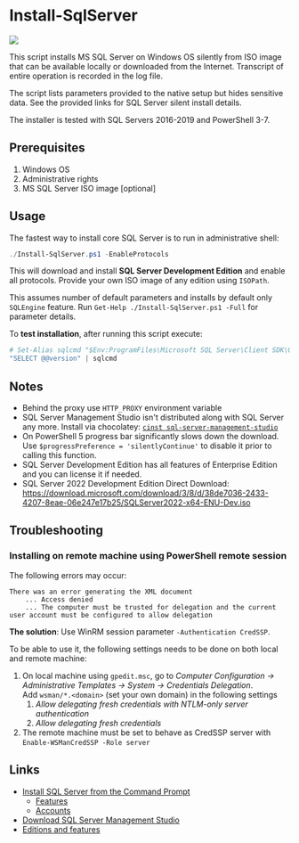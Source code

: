 # Install-SqlServer

[![](https://img.shields.io/badge/version-1.0-green)](https://github.com/majkinetor/Install-SqlServer)

This script installs MS SQL Server on Windows OS silently from ISO image that can be available locally or downloaded from the Internet.
Transcript of entire operation is recorded in the log file.

The script lists parameters provided to the native setup but hides sensitive data. See the provided links for SQL Server silent install details.

The installer is tested with SQL Servers 2016-2019 and PowerShell 3-7.

## Prerequisites

1. Windows OS
2. Administrative rights
1. MS SQL Server ISO image [optional]

## Usage

The fastest way to install core SQL Server is to run in administrative shell:

```ps1
./Install-SqlServer.ps1 -EnableProtocols
```

This will download and install **SQL Server Development Edition** and enable all protocols. Provide your own ISO image of any edition using `ISOPath`.

This assumes number of default parameters and installs by default only `SQLEngine` feature. Run `Get-Help ./Install-SqlServer.ps1 -Full` for parameter details.

To **test installation**, after running this script execute:

```ps1
# Set-Alias sqlcmd "$Env:ProgramFiles\Microsoft SQL Server\Client SDK\ODBC\170\Tools\Binn\SQLCMD.EXE"
"SELECT @@version" | sqlcmd
```

## Notes

- Behind the proxy use `HTTP_PROXY` environment variable
- SQL Server Management Studio isn't distributed along with SQL Server any more. Install via chocolatey: [`cinst sql-server-management-studio`](https://chocolatey.org/packages/sql-server-management-studio)
- On PowerShell 5 progress bar significantly slows down the download. Use `$progressPreference = 'silentlyContinue'` to disable it prior to calling this function.
- SQL Server Development Edition has all features of Enterprise Edition and you can license it if needed.
- SQL Server 2022 Development Edition Direct Download: https://download.microsoft.com/download/3/8/d/38de7036-2433-4207-8eae-06e247e17b25/SQLServer2022-x64-ENU-Dev.iso

## Troubleshooting

### Installing on remote machine using PowerShell remote session

The following errors may occur:

    There was an error generating the XML document
        ... Access denied
        ... The computer must be trusted for delegation and the current user account must be configured to allow delegation

**The solution**: Use WinRM session parameter `-Authentication CredSSP`.

To be able to use it, the following settings needs to be done on both local and remote machine:

1. On local machine using `gpedit.msc`, go to *Computer Configuration -> Administrative Templates -> System -> Credentials Delegation*.<br>
Add `wsman/*.<domain>` (set your own domain) in the following settings
    1. *Allow delegating fresh credentials with NTLM-only server authentication*
    2. *Allow delegating fresh credentials*
1. The remote machine must be set to behave as CredSSP server with `Enable-WSManCredSSP -Role server`

## Links

- [Install SQL Server from the Command Prompt](https://docs.microsoft.com/en-us/sql/database-engine/install-windows/install-sql-server-2016-from-the-command-prompt)
    - [Features](https://docs.microsoft.com/en-us/sql/database-engine/install-windows/install-sql-server-2016-from-the-command-prompt#Feature)
    - [Accounts](https://docs.microsoft.com/en-us/sql/database-engine/install-windows/install-sql-server-2016-from-the-command-prompt#Accounts)
- [Download SQL Server Management Studio](https://docs.microsoft.com/en-us/sql/ssms/download-sql-server-management-studio-ssms)
- [Editions and features](https://docs.microsoft.com/en-us/sql/sql-server/editions-and-components-of-sql-server-2017)
